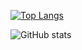 
[![Top Langs](https://github-readme-stats.vercel.app/api/top-langs/?username=mehkey&exclude_repo=leetcode&hide=jupyter%20notebook&custom_title=Top%20Languages&langs_count=10)](https://github.com/mehkey/github-readme-stats)

![GitHub stats](https://github-readme-stats.vercel.app/api?username=mehkey&show_icons=true&hide=stars,prs,issues,contribs&rank_icon=github)

<!--
[![Readme Card](https://github-readme-stats.vercel.app/api/pin/?username=mehkey&repo=system-design)](https://github.com/mehkey/system-design)

[![Readme Card](https://github-readme-stats.vercel.app/api/pin/?username=mehkey&repo=leetcode)](https://github.com/mehkey/leetcode)



**mehkey/mehkey** is a ✨ _special_ ✨ repository because its `README.md` (this file) appears on your GitHub profile.

Here are some ideas to get you started:

- 🔭 I’m currently working on ...
- 🌱 I’m currently learning ...
- 👯 I’m looking to collaborate on ...
- 🤔 I’m looking for help with ...
- 💬 Ask me about ...
- 📫 How to reach me: ...
- 😄 Pronouns: ...
- ⚡ Fun fact: ...
-->
